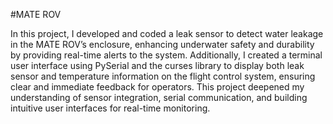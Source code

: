 #MATE ROV

In this project, I developed and coded a leak sensor to detect water leakage in the MATE ROV’s enclosure, enhancing underwater safety and durability by providing real-time alerts to the system. Additionally, I created a terminal user interface using PySerial and the curses library to display both leak sensor and temperature information on the flight control system, ensuring clear and immediate feedback for operators. This project deepened my understanding of sensor integration, serial communication, and building intuitive user interfaces for real-time monitoring.

